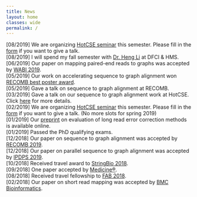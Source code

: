 ```yaml
---
title: News
layout: home
classes: wide
permalink: /
---
```

   [08/2019] We are organizing [HotCSE seminar](http://hotcse.gatech.edu) this semester. Please fill in the [form](https://docs.google.com/forms/d/e/1FAIpQLSdkLYzgDDTnHCSaItFHIVB-2nxBR59gVc2kYptEUbYfnIR3gw/viewform) if you want to give a talk.  
   [08/2019] I will spend my fall semester with [Dr. Heng Li](http://www.liheng.org) at DFCI & HMS.  
   [06/2019] Our paper on mapping paired-end reads to graphs was accepted by [WABI 2019](https://acm-bcb.org/WABI/2019/).  
   [05/2019] Our work on accelerating sequence to graph alignment won [RECOMB best poster award](https://recomb2019.org/awards/).  
   [05/2019] Gave a talk on sequence to graph alignment at RECOMB.  
   [03/2019] Gave a talk on our sequence to graph alignment work at HotCSE. Click [here](http://hotcse.gatech.edu/2019/Haowen-Zhang/index.html) for more details.  
   [02/2019] We are organizing [HotCSE seminar](http://hotcse.gatech.edu) this semester. Please fill in the [form](https://docs.google.com/forms/d/e/1FAIpQLSdU03nrFE33WQMC0cUzTlYO4mpiRZ2GLcIZw7dVFcUkr_FkYg/closedform) if you want to give a talk. (No more slots for spring 2019)  
   [01/2019] Our [preprint](https://www.biorxiv.org/content/10.1101/519330v2) on evaluation of long read error correction methods is available online.  
   [01/2019] Passed the PhD qualifying exams.  
   [12/2018] Our paper on sequence to graph alignment was accepted by [RECOMB 2019](https://recomb2019.org).  
   [12/2018] Our paper on parallel sequence to graph alignment was accepted by [IPDPS 2019](http://www.ipdps.org).  
   [10/2018] Received travel award to [StringBio 2018](http://www.cs.ucf.edu/stringbio2018/).  
   [09/2018] One paper accepted by [Medicine&reg;](https://journals.lww.com/md-journal/pages/default.aspx).  
   [08/2018] Received travel fellowship to [FAB 2018](http://fab2018.cbd.cmu.edu).  
   [02/2018] Our paper on short read mapping was accepted by [BMC Bioinformatics](https://bmcbioinformatics.biomedcentral.com).  
